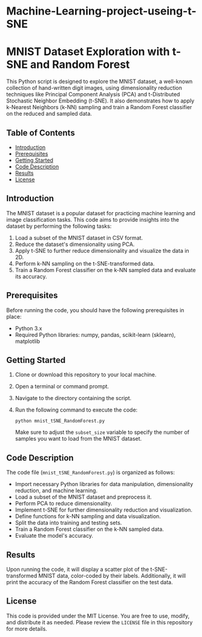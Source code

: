 # Machine-Learning-project-useing-t-SNE
# MNIST Dataset Exploration with t-SNE and Random Forest

This Python script is designed to explore the MNIST dataset, a well-known collection of hand-written digit images, using dimensionality reduction techniques like Principal Component Analysis (PCA) and t-Distributed Stochastic Neighbor Embedding (t-SNE). It also demonstrates how to apply k-Nearest Neighbors (k-NN) sampling and train a Random Forest classifier on the reduced and sampled data.

## Table of Contents

- [Introduction](#introduction)
- [Prerequisites](#prerequisites)
- [Getting Started](#getting-started)
- [Code Description](#code-description)
- [Results](#results)
- [License](#license)

## Introduction

The MNIST dataset is a popular dataset for practicing machine learning and image classification tasks. This code aims to provide insights into the dataset by performing the following tasks:

1. Load a subset of the MNIST dataset in CSV format.
2. Reduce the dataset's dimensionality using PCA.
3. Apply t-SNE to further reduce dimensionality and visualize the data in 2D.
4. Perform k-NN sampling on the t-SNE-transformed data.
5. Train a Random Forest classifier on the k-NN sampled data and evaluate its accuracy.

## Prerequisites

Before running the code, you should have the following prerequisites in place:

- Python 3.x
- Required Python libraries: numpy, pandas, scikit-learn (sklearn), matplotlib

## Getting Started

1. Clone or download this repository to your local machine.
2. Open a terminal or command prompt.
3. Navigate to the directory containing the script.
4. Run the following command to execute the code:
   
   ```
   python mnist_tSNE_RandomForest.py
   ```

   Make sure to adjust the `subset_size` variable to specify the number of samples you want to load from the MNIST dataset.

## Code Description

The code file (`mnist_tSNE_RandomForest.py`) is organized as follows:

- Import necessary Python libraries for data manipulation, dimensionality reduction, and machine learning.
- Load a subset of the MNIST dataset and preprocess it.
- Perform PCA to reduce dimensionality.
- Implement t-SNE for further dimensionality reduction and visualization.
- Define functions for k-NN sampling and data visualization.
- Split the data into training and testing sets.
- Train a Random Forest classifier on the k-NN sampled data.
- Evaluate the model's accuracy.

## Results

Upon running the code, it will display a scatter plot of the t-SNE-transformed MNIST data, color-coded by their labels. Additionally, it will print the accuracy of the Random Forest classifier on the test data.

## License

This code is provided under the MIT License. You are free to use, modify, and distribute it as needed. Please review the `LICENSE` file in this repository for more details.
